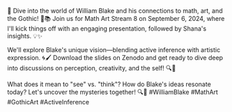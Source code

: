 🌟 Dive into the world of William Blake and his connections to math, art, and the Gothic! 🎨📚 Join us for Math Art Stream 8 on September 6, 2024, where I'll kick things off with an engaging presentation, followed by Shana's insights. 💡✨

We'll explore Blake's unique vision—blending active inference with artistic expression. 🌀🖌️ Download the slides on Zenodo and get ready to dive deep into discussions on perception, creativity, and the self! 🔍💭

What does it mean to "see" vs. "think"? How do Blake's ideas resonate today? Let's uncover the mysteries together! 🔍🤔 #WilliamBlake #MathArt #GothicArt #ActiveInference
